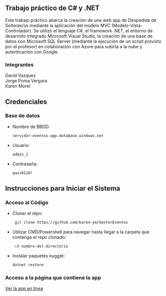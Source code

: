 ## Trabajo práctico de C# y .NET

Este trabajo práctico abarca la creación de una web app de Despedida de Solteras/os mediante la aplicación del modelo MVC (Modelo-Vista-Controlador). Se utilizó el lenguaje C#, el framework .NET, el entorno de desarrollo integrado Microsoft Visual Studio, la creación de una base de datos con Microsoft SQL Server (mediante la ejecución de un script provisto por el profesor) en colaboración con Azure para subirla a la nube y autenticación con Google.

### Integrantes

David Vazquez <br>
Jorge Poma Vergara <br>
Karen Morel

## Credenciales

### Base de datos

* Nombre de BBDD:
   ```sh
   servidor-eventos-app.database.windows.net
   ```
* Usuario:
   ```sh
   admin_1
   ```
* Contraseña:
   ```sh
   pass0110!
   ```

## Instrucciones para Iniciar el Sistema

### Acceso al Código

* Clonar el repo:
   ```sh
    git clone https://github.com/karen-ym/GestorEventos
   ```
* Utilizar CMD/Powershell para navegar hasta llegar a la carpeta que contenga el repo clonado:
   ```sh
    cd nombre-del-directorio
   ```
* Instalar paquetes nugget:
  ```sh
  dotnet restore
  ```

<p> </p>

### Acceso a la página que contiene la app

[Ver la app en línea](https://gala-eventos.azurewebsites.net/) <!-- // COMPLETAR LUEGO -->
